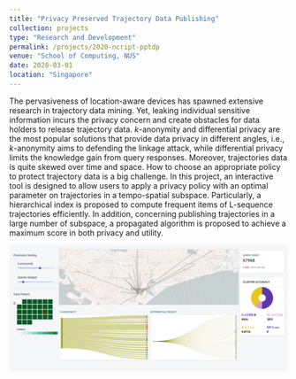 ```yaml
---
title: "Privacy Preserved Trajectory Data Publishing"
collection: projects
type: "Research and Development"
permalink: /projects/2020-ncript-pptdp
venue: "School of Computing, NUS"
date: 2020-03-01
location: "Singapore"
---
```


The pervasiveness of location-aware devices has spawned extensive research in trajectory data mining. Yet, leaking individual sensitive information incurs the privacy concern and create obstacles for data holders to release trajectory data. $k$-anonymity and differential privacy are the most popular solutions that provide data privacy in different angles, i.e., $k$-anonymity aims to defending the linkage attack, while differential privacy limits the knowledge gain from query responses. Moreover, trajectories data is quite skewed over time and space. How to choose an appropriate policy to protect trajectory data is a big challenge. In this project, an interactive tool is designed to allow users to apply a privacy policy with an optimal parameter on trajectories in a tempo-spatial subspace. Particularly, a hierarchical index is proposed to compute frequent items of L-sequence trajectories efficiently. In addition, concerning publishing trajectories in a large number of subspace, a propagated algorithm is proposed to achieve a maximum score in both privacy and utility.

<img src='../images/ncript-ppdp.png'>